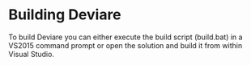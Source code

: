 # Building Deviare

To build Deviare you can either execute the build script (build.bat) in a VS2015
 command prompt or open the solution and build it from within Visual Studio.
